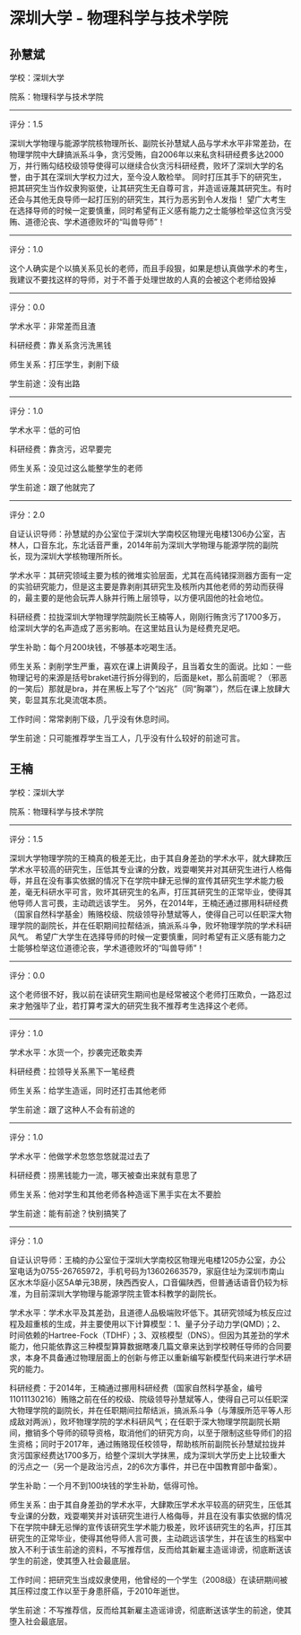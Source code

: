 # 深圳大学 - 物理科学与技术学院

## 孙慧斌

学校：深圳大学

院系：物理科学与技术学院

* * *

评分：1.5

深圳大学物理与能源学院核物理所长、副院长孙慧斌人品与学术水平非常差劲，在物理学院中大肆搞派系斗争，贪污受贿，自2006年以来私贪科研经费多达2000万，并行贿勾结校级领导使得可以继续合伙贪污科研经费，败坏了深圳大学的名誉，由于其在深圳大学权力过大，至今没人敢检举。
同时打压其手下的研究生，把其研究生当作奴隶狗驱使，让其研究生无自尊可言，并造谣诬蔑其研究生。有时还会与其他无良导师一起打压别的研究生，其行为恶劣到令人发指！
望广大考生在选择导师的时候一定要慎重，同时希望有正义感有能力之士能够检举这位贪污受贿、道德沦丧、学术道德败坏的“叫兽导师”！

* * *

评分：1.0

这个人确实是个以搞关系见长的老师，而且手段狠，如果是想认真做学术的考生，我建议不要找这样的导师，对于不善于处理世故的人真的会被这个老师给毁掉

* * *

评分：0.0

学术水平：非常差而且渣

科研经费：靠关系贪污洗黑钱

师生关系：打压学生，剥削下级

学生前途：没有出路

* * *

评分：1.0

学术水平：低的可怕

科研经费：靠贪污，迟早要完

师生关系：没见过这么能整学生的老师

学生前途：跟了他就完了

* * *

评分：2.0

自证认识导师：孙慧斌的办公室位于深圳大学南校区物理光电楼1306办公室，吉林人，口音东北，东北话音严重，2014年前为深圳大学物理与能源学院的副院长，现为深圳大学核物理所所长。

学术水平：其研究领域主要为核的微堆实验层面，尤其在高纯锗探测器方面有一定的实验研究能力，但是这主要是靠剥削其研究生及核所内其他老师的劳动而获得的，最主要的是他会玩弄人脉并行贿上层领导，以方便巩固他的社会地位。

科研经费：拉拢深圳大学物理学院副院长王楠等人，刚刚行贿贪污了1700多万，给深圳大学的名声造成了恶劣影响。在这里姑且认为是经费充足吧。

学生补助：每个月200块钱，不够基本吃喝生活。

师生关系：剥削学生严重，喜欢在课上讲黄段子，且当着女生的面说。比如：一些物理记号的来源是括号braket进行拆分得到的，后面是ket，那么前面呢？（邪恶的一笑后）那就是bra，并在黑板上写了个“凶兆”（同“胸罩”），然后在课上放肆大笑，彰显其东北臭流氓本质。

工作时间：常常剥削下级，几乎没有休息时间。

学生前途：只可能推荐学生当工人，几乎没有什么较好的前途可言。

## 王楠

学校：深圳大学

院系：物理科学与技术学院

* * *

评分：1.5

深圳大学物理学院的王楠真的极差无比，由于其自身差劲的学术水平，就大肆欺压学术水平较高的研究生，压低其专业课的分数，戏耍嘲笑并对其研究生进行人格侮辱，并且在没有事实依据的情况下在学院中肆无忌惮的宣传其研究生学术能力极差，毫无科研水平可言，败坏其研究生的名声，打压其研究生的正常毕业，使得其他导师人言可畏，主动疏远该学生。
另外，在2014年，王楠还通过挪用科研经费（国家自然科学基金）贿赂校级、院级领导孙慧斌等人，使得自己可以任职深大物理学院的副院长，并在任职期间拉帮结派，搞派系斗争，败坏物理学院的学术科研风气。
希望广大学生在选择导师的时候一定要慎重，同时希望有正义感有能力之士能够检举这位道德沦丧，学术道德败坏的“叫兽导师”！

* * *

评分：0.0

这个老师很不好，我以前在读研究生期间也是经常被这个老师打压欺负，一路忍过来才勉强毕了业，若打算考深大的研究生我不推荐考生选择这个老师。

* * *

评分：1.0

学术水平：水货一个，抄袭完还敢卖弄

科研经费：拉领导关系黑下一笔经费

师生关系：给学生造谣，同时还打击其他老师

学生前途：跟了这种人不会有前途的

* * *

评分：1.0

学术水平：他做学术忽悠忽悠就混过去了

科研经费：捞黑钱能力一流，哪天被查出来就有意思了

师生关系：他对学生和其他老师各种造谣下黑手实在太不要脸

学生前途：能有前途？快别搞笑了

* * *

评分：1.0

自证认识导师：王楠的办公室位于深圳大学南校区物理光电楼1205办公室，办公室电话为0755-26765972，手机号码为13602663579，家庭住址为深圳市南山区水木华庭小区5A单元3B房，陕西西安人，口音偏陕西，但普通话语音仍较为标准，为目前深圳大学物理与能源学院主管本科教学的副院长。

学术水平：学术水平及其差劲，且道德人品极端败坏低下。其研究领域为核反应过程及超重核的生成，并主要使用以下计算模型：1、量子分子动力学(QMD)；2、时间依赖的Hartree-Fock（TDHF）；3、双核模型（DNS）。但因为其差劲的学术能力，他只能依靠这三种模型算算数据瞎凑几篇文章来达到学校聘任导师的合同要求，本身不具备通过物理层面上的创新与修正以重新编写新模型代码来进行学术研究的能力。

科研经费：于2014年，王楠通过挪用科研经费（国家自然科学基金，编号11011130216）贿赂之前在任的校级、院级领导孙慧斌等人，使得自己可以任职深大物理学院的副院长，并在任职期间拉帮结派，搞派系斗争（与薄膜所范平等人形成敌对两派），败坏物理学院的学术科研风气；在任职于深大物理学院副院长期间，撤销多个导师的硕导资格，取消他们的研究方向，以至于限制这些导师们的招生资格；同时于2017年，通过贿赂现任校领导，帮助核所前副院长孙慧斌拉拢并贪污国家经费达1700多万，给整个深圳大学抹黑，成为深圳大学历史上比较重大的污点之一（另一个是政治污点，2的6次方事件，并已在中国教育部中备案）。

学生补助：一个月不到100块钱的学生补助，低得可怜。

师生关系：由于其自身差劲的学术水平，大肆欺压学术水平较高的研究生，压低其专业课的分数，戏耍嘲笑并对该研究生进行人格侮辱，并且在没有事实依据的情况下在学院中肆无忌惮的宣传该研究生学术能力极差，败坏该研究生的名声，打压其研究生的正常毕业，使得其他导师人言可畏，主动疏远该学生，并在该生的档案中放入不利于该生前途的资料，不写推荐信，反而给其新雇主造谣诽谤，彻底断送该学生的前途，使其堕入社会最底层。

工作时间：把研究生当成奴隶使用，他曾经的一个学生（2008级）在读研期间被其压榨过度工作以至于身患肝癌，于2010年逝世。

学生前途：不写推荐信，反而给其新雇主造谣诽谤，彻底断送该学生的前途，使其堕入社会最底层。